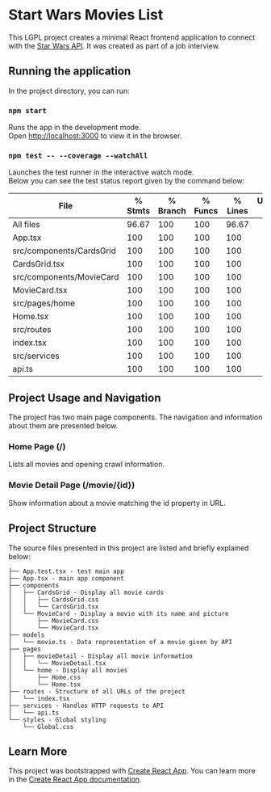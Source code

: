 # Start Wars Movies List
This LGPL project creates a minimal React frontend application to connect with the [Star Wars API](https://swapi.dev/).
It was created as part of a job interview.


## Running the application

In the project directory, you can run:

### `npm start`
Runs the app in the development mode.\
Open [http://localhost:3000](http://localhost:3000) to view it in the browser.

### `npm test -- --coverage --watchAll`
Launches the test runner in the interactive watch mode.\
Below you can see the test status report given by the command below:

|File                      | % Stmts | % Branch | % Funcs | % Lines | Uncovered Line #s |
|--------------------------|---------|----------|---------|---------|-------------------|
|All files                 |   96.67 |      100 |     100 |   96.67 |                   |
|  App.tsx                 |     100 |      100 |     100 |     100 |                   |
| src/components/CardsGrid |     100 |      100 |     100 |     100 |                   |
|  CardsGrid.tsx           |     100 |      100 |     100 |     100 |                   |
| src/components/MovieCard |     100 |      100 |     100 |     100 |                   |
|  MovieCard.tsx           |     100 |      100 |     100 |     100 |                   |
| src/pages/home           |     100 |      100 |     100 |     100 |                   |
|  Home.tsx                |     100 |      100 |     100 |     100 |                   |
| src/routes               |     100 |      100 |     100 |     100 |                   |
|  index.tsx               |     100 |      100 |     100 |     100 |                   |
| src/services             |     100 |      100 |     100 |     100 |                   |
|  api.ts                  |     100 |      100 |     100 |     100 |                   |


## Project Usage and Navigation
The project has two main page components. The navigation and information about them are presented below.

### Home Page (/)
Lists all movies and opening crawl information.

### Movie Detail Page (/movie/{id})
Show information about a movie matching the id property in URL.

## Project Structure
The source files presented in this project are listed and briefly explained below:
```
├── App.test.tsx - test main app
├── App.tsx - main app component
├── components
│   ├── CardsGrid - Display all movie cards
│   │   ├── CardsGrid.css
│   │   └── CardsGrid.tsx
│   └── MovieCard - Display a movie with its name and picture
│       ├── MovieCard.css
│       └── MovieCard.tsx
├── models
│   └── movie.ts - Data representation of a movie given by API
├── pages
│   ├── movieDetail - Display all movie information
│   │   └── MovieDetail.tsx
│   └── home - Display all movies
│       ├── Home.css
│       └── Home.tsx
├── routes - Structure of all URLs of the project
│   └── index.tsx
├── services - Handles HTTP requests to API
│   └── api.ts
└── styles - Global styling
    └── Global.css
```


## Learn More
This project was bootstrapped with [Create React App](https://github.com/facebook/create-react-app).
You can learn more in the [Create React App documentation](https://facebook.github.io/create-react-app/docs/getting-started).
